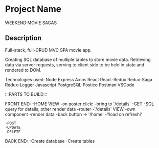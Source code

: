 # Project Name

WEEKEND MOVIE SAGAS
## Description

Full-stack, full-CRUD MVC SPA movie app. 

Creating SQL database of multiple tables to store movie data. Retrieving data via server requests, serving to client side to be held in state and rendered to DOM.

Technologies used:
    Node
    Express
    Axios
    React
    React-Redux
    Redux-Saga
    Redux-Logger
    Javascript
    PostgreSQL
    Postico
    Postman
    VSCode


:::PARTS TO BUILD:::

FRONT END:
    -HOME VIEW
        -on poster click:
            -bring to '/details'
            -GET
                -SQL query for details, other render data
            -router
            -'/details' VIEW
                -own component
                -render data
                -back button -> '/home'
                -?load on refresh?
    
    -POST
    -UPDATE
    -DELETE


BACK END:
    -Create database
    -Create tables

